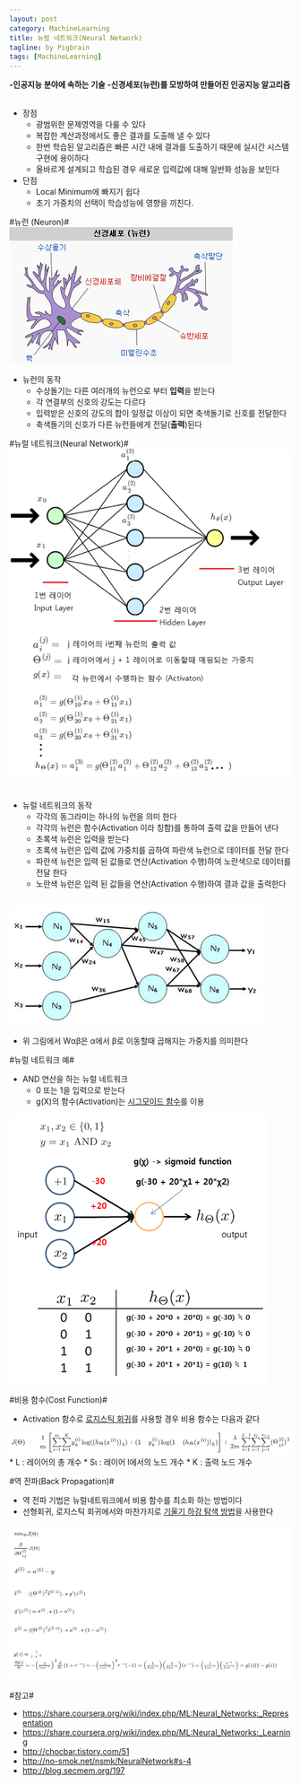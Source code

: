 ```yaml
---
layout: post
category: MachineLearning
title: 뉴럴 네트워크(Neural Network)
tagline: by Pigbrain
tags: [MachineLearning]
---
```


<!--more-->
  
**-인공지능 분야에 속하는 기술**
**-신경세포(뉴런)를 모방하여 만들어진 인공지능 알고리즘**  
<br>  
  
* 장점  
	* 광범위한 문제영역을 다룰 수 있다  
	* 복잡한 계산과정에서도 좋은 결과를 도출해 낼 수 있다
	* 한번 학습된 알고리즘은 빠른 시간 내에 결과를 도출하기 때문에 실시간 시스템 구현에 용이하다 
	* 올바르게 설계되고 학습된 경우 새로운 입력값에 대해 일반화 성능을 보인다  
* 단점
	* Local Minimum에 빠지기 쉽다  
	* 초기 가중치의 선택이 학습성능에 영향을 끼친다.


#뉴런 (Neuron)#  
<img src="/assets/themes/Snail/img/MachineLearning/NeuralNetwork/neuron.png" alt="">
<br>  

* 뉴런의 동작  
	* 수상돌기는 다른 여러개의 뉴런으로 부터 **입력**을 받는다  
	* 각 연결부의 신호의 강도는 다르다  
	* 입력받은 신호의 강도의 합이 일정값 이상이 되면 축색돌기로 신호를 전달한다  
	* 축색돌기의 신호가 다른 뉴런들에게 전달(**출력**)된다  


#뉴럴 네트워크(Neural Network)#  
<img src="/assets/themes/Snail/img/MachineLearning/NeuralNetwork/neuralNetwork.png" alt="">  
<br>  

* 뉴럴 네트워크의 동작  
	* 각각의 동그라미는 하나의 뉴런을 의미 한다  
	* 각각의 뉴런은 함수(Activation 이라 칭함)를 통하여 출력 값을 만들어 낸다  
	* 초록색 뉴런은 입력을 받는다  
	* 초록색 뉴런은 입력 값에 가중치를 곱하여 파란색 뉴런으로 데이터를 전달 한다  
	* 파란색 뉴런은 입력 된 값들로 연산(Activation 수행)하여 노란색으로 데이터를 전달 한다  
	* 노란색 뉴런은 입력 된 값들을 연산(Activation 수행)하여 결과 값을 출력한다  

<br>  
<img src="/assets/themes/Snail/img/MachineLearning/NeuralNetwork/neuralNetwork_sample.png" alt="">  

* 위 그림에서 Wαβ은 α에서 β로 이동할때 곱해지는 가중치를 의미한다  
  
#뉴럴 네트워크 예#  
* AND 연산을 하는 뉴럴 네트워크  
	* 0 또는 1을 입력으로 받는다  
	* g(Χ)의 함수(Activation)는 [시그모이드 함수](http://pigbrain.github.io/math/2015/07/10/SigmoidFunction_on_Math/)를 이용  
<img src="/assets/themes/Snail/img/MachineLearning/NeuralNetwork/neuralNetwork_and.png" alt="">  
<br>  

#비용 함수(Cost Function)#
* Activation 함수로 [로지스틱 회귀](http://pigbrain.github.io/machinelearning/2015/07/25/LogisticRegression_on_MachineLearning/)를 사용할 경우 비용 함수는 다음과 같다  
<img src="/assets/themes/Snail/img/MachineLearning/NeuralNetwork/costFunction.png" alt="">  
	* L : 레이어의 총 개수  
	* Sι : 레이어 l에서의 노드 개수 
	* K : 출력 노드 개수


  
#역 전파(Back Propagation)#
 * 역 전파 기법은 뉴럴네트워크에서 비용 함수를 최소화 하는 방법이다  
 * 선형회귀, 로지스틱 회귀에서와 마찬가지로 [기울기 하강 탐색 방법](http://pigbrain.github.io/machinelearning/2015/07/19/GradientDescent_on_MachineLearning/)을 사용한다  
  
<img src="/assets/themes/Snail/img/MachineLearning/NeuralNetwork/backPropagation.png" alt="">  

#참고#
* https://share.coursera.org/wiki/index.php/ML:Neural_Networks:_Representation  
* https://share.coursera.org/wiki/index.php/ML:Neural_Networks:_Learning
* http://chocbar.tistory.com/51  
* http://no-smok.net/nsmk/NeuralNetwork#s-4
* http://blog.secmem.org/197
